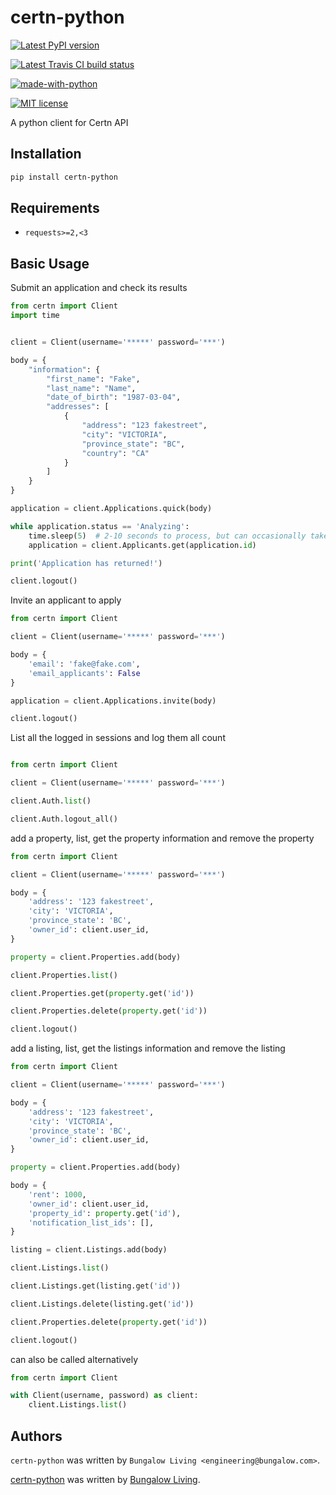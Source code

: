certn-python
============

[![Latest PyPI version](https://img.shields.io/pypi/v/certn-python.svg)](https://pypi.python.org/pypi/certn-python)

[![Latest Travis CI build status](https://travis-ci.com/livebungalow/certn-python-public.png)](https://travis-ci.com/livebungalow/certn-python-public)

[![made-with-python](https://img.shields.io/badge/Made%20with-Python-1f425f.svg)](https://www.python.org/)

[![MIT license](https://img.shields.io/badge/License-MIT-blue.svg)](https://lbesson.mit-license.org/)


A python client for Certn API


Installation
------------

```bash
pip install certn-python
```

Requirements
------------

 - ```requests>=2,<3```

Basic Usage
-----------

Submit an application and check its results


```python
from certn import Client
import time


client = Client(username='*****' password='***')

body = {
    "information": {
        "first_name": "Fake",
        "last_name": "Name",
        "date_of_birth": "1987-03-04",
        "addresses": [
            {
                "address": "123 fakestreet",
                "city": "VICTORIA",
                "province_state": "BC",
                "country": "CA"
            }
        ]
    }
}

application = client.Applications.quick(body)

while application.status == 'Analyzing':
    time.sleep(5)  # 2-10 seconds to process, but can occasionally take up to 300 seconds
    application = client.Applicants.get(application.id)

print('Application has returned!')

client.logout()
```

Invite an applicant to apply

```python
from certn import Client

client = Client(username='*****' password='***')

body = {
    'email': 'fake@fake.com',
    'email_applicants': False
}

application = client.Applications.invite(body)

client.logout()
```

List all the logged in sessions and log them all count

```python

from certn import Client

client = Client(username='*****' password='***')

client.Auth.list()

client.Auth.logout_all()
```

add a property, list, get the property information and remove the property

```python
from certn import Client

client = Client(username='*****' password='***')

body = {
    'address': '123 fakestreet',
    'city': 'VICTORIA',
    'province_state': 'BC',
    'owner_id': client.user_id,
}

property = client.Properties.add(body)

client.Properties.list()

client.Properties.get(property.get('id'))

client.Properties.delete(property.get('id'))

client.logout()
```

add a listing, list, get the listings information and remove the listing

```python
from certn import Client

client = Client(username='*****' password='***')

body = {
    'address': '123 fakestreet',
    'city': 'VICTORIA',
    'province_state': 'BC',
    'owner_id': client.user_id,
}

property = client.Properties.add(body)

body = {
    'rent': 1000,
    'owner_id': client.user_id,
    'property_id': property.get('id'),
    'notification_list_ids': [],
}

listing = client.Listings.add(body)

client.Listings.list()

client.Listings.get(listing.get('id'))

client.Listings.delete(listing.get('id'))

client.Properties.delete(property.get('id'))

client.logout()
```

can also be called alternatively

```python
from certn import Client

with Client(username, password) as client:
    client.Listings.list()

```

Authors
-------

`certn-python` was written by `Bungalow Living <engineering@bungalow.com>`.


[certn-python](#certn-python) was written by [Bungalow
Living](engineering@bungalow.com).

